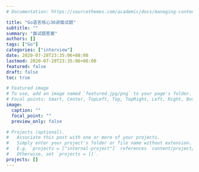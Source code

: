 ```yaml
---
# Documentation: https://sourcethemes.com/academic/docs/managing-content/

title: "Go语言核心36讲面试题"
subtitle: ""
summary: "面试题答案"
authors: []
tags: ["Go"]
categories: ["interview"]
date: 2020-07-28T23:35:06+08:00
lastmod: 2020-07-28T23:35:06+08:00
featured: false
draft: false
toc: true

# Featured image
# To use, add an image named `featured.jpg/png` to your page's folder.
# Focal points: Smart, Center, TopLeft, Top, TopRight, Left, Right, BottomLeft, Bottom, BottomRight.
image:
  caption: ""
  focal_point: ""
  preview_only: false

# Projects (optional).
#   Associate this post with one or more of your projects.
#   Simply enter your project's folder or file name without extension.
#   E.g. `projects = ["internal-project"]` references `content/project/deep-learning/index.md`.
#   Otherwise, set `projects = []`.
projects: []
---
```

